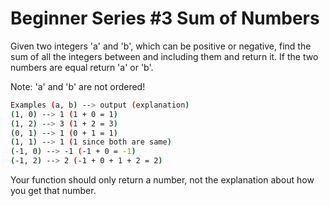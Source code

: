 # Beginner Series #3 Sum of Numbers
Given two integers 'a' and 'b', which can be positive or negative, find the sum of all the integers between and including them and return it. If the two numbers are equal return 'a' or 'b'.

Note: 'a' and 'b' are not ordered!
```bash
Examples (a, b) --> output (explanation)
(1, 0) --> 1 (1 + 0 = 1)
(1, 2) --> 3 (1 + 2 = 3)
(0, 1) --> 1 (0 + 1 = 1)
(1, 1) --> 1 (1 since both are same)
(-1, 0) --> -1 (-1 + 0 = -1)
(-1, 2) --> 2 (-1 + 0 + 1 + 2 = 2)
```
Your function should only return a number, not the explanation about how you get that number.